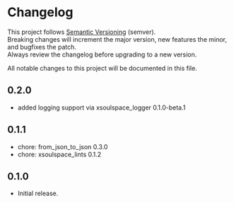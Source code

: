 # Changelog

This project follows [Semantic Versioning](https://semver.org/) (semver).  
Breaking changes will increment the major version, new features the minor, and bugfixes the patch.  
Always review the changelog before upgrading to a new version.

All notable changes to this project will be documented in this file.

## 0.2.0

- added logging support via xsoulspace_logger 0.1.0-beta.1

## 0.1.1

- chore: from_json_to_json 0.3.0
- chore: xsoulspace_lints 0.1.2

## 0.1.0

- Initial release.
